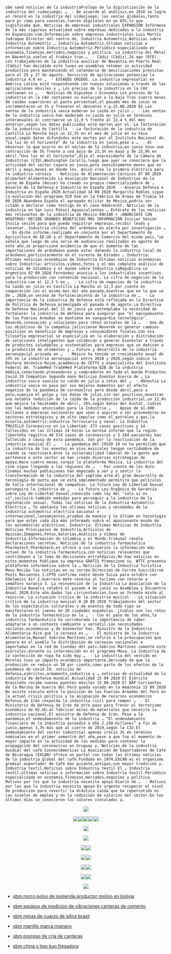 
```
sbm sand noticias de la industriaPrólogo de la digitalización de la industria del videojuego: …  · De acuerdo al análisis,en 2018 se logró un récord en la industria del videojuego: las ventas globales,tanto para pc como para consolas,fueron digitales en un 83%,lo que significaba que. Noticias de empresas industriales EXPANSIÓN Infórmese de la más rigurosa actualidad sobre empresas dedicadas a la industria en Expansión.com.Información sobre empresas industriales Luis Martín Jadraque Director del centro de. Industria Automotriz,Noticias sobre Industria Automotriz … Industria Automotriz,últimas noticias e información sobre Industria Automotriz.Periódico especializado en economía,finanzas,mercados,negocios y política. La industria del Metal en Navantia vuelve al trabajo tras …  · Cádiz (Cádiz),24 ago (EFE). Los trabajadores de la industria auxiliar de Navantia en Puerto Real (Cádiz) han decidido este lunes en asamblea retomar su actividad productiva pero manteniendo el calendario de movilizaciones previstas para el 25 y 27 de agosto. Servicios de aplicaciones potencian la industria 4.0 en …  · ESTADOS UNIDOS. La industria empresarial en América Latina está respondiendo con nuevas soluciones a través de las aplicaciones móviles y … Los precios de la industria en la CAV contienen su …  · Noticias de Gipuzkoa » Economía Los precios de la industria en la CAV contienen su evolución a la baja Tras cuatro meses de caídas superiores al punto porcentual,el pasado mes de junio se incrementaron un 1% y frenaron el descenso n.g.25.08.2020 01 Las ventas de la industria vasca moderan su caída en julio …  · Las ventas de la industria vasca han moderado su caída en julio en términos interanuales al contraerse un 11,9 % frente al 13,4 % del mes anterior,según los datos publicados este martes por el. La facturación de la industria de Castilla  · La facturación de la industria de Castilla La Mancha bajó un 12,3% en el mes de julio en su tasa anual,según datos difundidos este martes por el Instituto Nacional de. “La luz en el horizonte” de la industria en junio,pese a …  · Al observar lo que ocurre en el núcleo de la industria,en junio tuvo una contracción de 5% frente a una baja de 23,3% en mayo y de 25,9% en abril.“Una luz en el horizonte”,dijo el expresidente de la Cámara de Industrias (CIU),Washington Corallo,luego que ayer se conociera que la actividad del sector cayera en junio,pero sensiblemente menos que en abril y mayo,meses en donde los. Anice crea la primera eléctrica para la industria cárnica  · Noticias de Alimentación Cárnicos 07 09 2020 Alimarket Alimentación La Asociación Nacional de Industrias de la Carne de España (Anice) ha creado su propia comercializadora de … Anuario de la Defensa e Industria en España 2020  · Anuario Defensa e Industria en España 2020 Actualidad 14 09 2020 Margarita Robles sigue la evolución del programa VCR 8x8 en la Fábrica de Armas de Trubia 14 09 2020 Abandona España el agregado militar de México,podría ser citado a declarar como testigo en el caso Odebrecht. Noticias de la industria en San Luis Potosí Aguascalientes … Entérate de las noticias más relevantes de la industria de México ENVIAR × ¡ANÚNCIATE CON NOSOTROS! RECIBE GRANDES BENEFICIOS MÁS INFORMACIÓN Iniciar Sesión Inicia sesión para que pueda registrar empresas,recibir leads y levantar. Industria chilena del arándano en alerta por investigación …  · En dicho informe,realizado en conjunto por el Departamento de Agricultura de EE.UU y el Departamento de Comercio del mismo país,"se señala que luego de una serie de audiencias realizadas en agosto de este año,se proporcionó evidencia de que el aumento de las importaciones de arándanos puede estar dañando la industria local de arándanos,particularmente en el sureste de Estados … Industria: Últimas noticias económicas de Industria Últimas noticias económicas sobre Industria: artículos,videos,fotos y el más completo análisis de noticias de Colombia y el mundo sobre Industria LaRepublica.co Argentina 02 09 2020 Fernández anuncia a los industriales incentivos para la producción con contenido nacional. La cifra de negocios de la industria cae el 12,3 % en …  · La cifra de negocios de la industria ha caído en julio en Castilla La Mancha un 12,3 por ciento en comparación con el mismo mes del año pasado,mientras que en lo que va de … 2020,un verano de fortalecimiento de la industria de …  · La importancia de la industria de defensa está reflejada en la Directiva de Política de Defensa promulgada el pasado 4 de agosto.La Directiva de Defensa Nacional del 11 de junio ya contemplaba la necesidad de fortalecer la industria de defensa para asegurar que "el equipamiento de las Fuerzas Armadas se mantiene en vanguardia tecnológica". Noverek,innovación y soluciones para retos actuales de la …  · Uno de los objetivos de la compañía jalisciense Noverek es generar cambios positivos en beneficio de empresas y consumidores finales.Con esa filosofía empresarial se especializa en la elaboración y distribución de soluciones inteligentes que colaboran a generar bienestar a través de productos saludables y sustentables para empresas que se dedican a la producción de alimentos y … Futuro y desarrollo de la industria aeroespacial privada en …  · México ha tenido un crecimiento anual de 15% en la industria aeroespacial entre 2010 y 2020,según indicó la Doctora Verónica Rojas,académica de CETYS y especialista del Instituto Federal de. TradeMed TradeMed Plataforma B2B de la industria médica,conectando proveedores y compradores en todo el mundo Productos Covid 19 Compañías Segunda mano Noticias Eventos Acerca de … La industria vasca suaviza su caída en julio a cotas del …  · dOnostia La industria vasca no pasa por sus mejores momentos por el efecto negativo de la pandemia de coronavirus pero desde abril,poco a poco,suaviza el golpe y los datos de julio,sin ser positivos,muestran una notable reducción de la caída de la producción industrial,un 12,4% que mejora la hecatombe de abril, 39%,según datos del Eustat. Cuáles son las medidas anunciadas para la Industria …  · Apoyo de $1.400 millones a empresas nacionales que sean o aspiren a ser proveedoras en sectores estratégicos y de alto impulso como el petróleo y gas,la minería,automotriz,industria ferroviaria y naval. La Industria  · TRUJILLO Coronavirus en La Libertad: 373 casos positivos y 14 fallecidos en las últimas 24 horas La Geresa informó que la región liberteña registra 46 574 casos de coronavirus y 3 384 pacientes han fallecido a causa de esta pandemia. Van por la reactivación de la industria musical El …  · La pandemia del COVID 19 no ha permitido que la industria de los eventos en vivo musicales tengan certidumbre de cuándo se reactivará.Ante la vulnerabilidad laboral de la gente que pertenece a este sector se han creado diversas estrategias de apoyo.Hace cuatro meses surgió la plataforma Música. La industria del cine sigue llegando a las regiones de …  · Por cuenta de los Auto Cinemas muchas poblaciones han empezado a ver y a sentir la transformación de la industria del séptimo arte.El gran desarrollo de tecnología de punta que se está implementado permitirá que películas de talla internacional de compañías. La futura Ley de Libertad Sexual perseguirá la industria de …  · La futura Ley Orgánica de Garantía sobre Ley de Libertad Sexual,conocida como ley del "solo sí es sí",incluirá también medidas para perseguir a la industria de la explotación sexual. Todas las noticias de la Industria Automotriz Eléctrica … Te adelanta las últimas noticias y novedades de la industria automotriz eléctrica nacional e internacional,lanzamientos,pruebas de manejo y lo último en tecnología para que estés cada dia más informado sobre el apasionante mundo de los automóviles eléctricos. Industria: Últimas Noticias de Industria Noticias Principales de Industria,Artículos de Opinión,Imágenes,Fotos,Galerías,Análisis y Videos de Industria.Información de Colombia y el Mundo.Tribunal revela declaraciones secretas. Noticias de la industria farmacéutica Pharmatech Pharmatech.es ofrece a sus usuarios la información más actual de la industria farmacéutica,con noticias relevantes que contribuyen a la toma de decisiones estratégicas.No hay noticias en estos momentos Publique su empresa GRATIS Promocione su. WTTC presenta plataforma informativa sobre la … Noticias de la Industria Turistica Menu Reciba las noticias en su correo Dirección de Correo Suscribirse Posts Recientes 1.CPTQ confirma vuelo desde Suiza para octubre con Edelweiss Air 2.Guerrero mete reversa al turismo con retorno a semáforo naranja 3. La reinvención de la Industria La Asociación de la Industria Navarra celebró el pasado 4 de junio su Asamblea y Encuentro Anual 2020.Este año,dadas las circunstancias,tuvo un formato mixto al reunirse. La situación crítica de la industria musical  · La situación crítica de la industria musical 0 20 09 2020 Trabajadores del sector de los espectáculos culturales y de eventos de todo tipo se manifestaron el jueves en 28 ciudades españolas. ¿Cuáles son los retos de la industria farmacéutica en la …  · Con el paso de los años,la industria farmacéutica ha corroborado la importancia de saber adaptarse a un contexto cambiante y versátil.Las necesidades sociales,económicas y de bienestar han. Ministro de la Industria Alimentaria dice que la cerveza es …  · El ministro de la Industria Alimentaria,Manuel Sobrino Martínez,se refirió a la preocupación que genera en el pueblo la distribución de cervezas nacionales e importadas en la red de tiendas del país.Sobrino Martínez comentó este miércoles,durante su intervención en el programa Mesa. La industria de la confección de ropa ha sido muy …  · La industria del vestido en Morelos tuvo un impacto económico importante,derivado de que la producción se redujo un 50 por ciento,como parte de los efectos de la pandemia de covid 19. noticias de defensa,ejércitos,armamento,industria y … noticias de actualidad de la industria de defensa mundial Actualidad 15 09 2020 El Ejército Brasileño recibe nuevos puentes móviles 15 09 2020 El BAP Corrientes de la Marina de Guerra del Perú queda varado en la Amazonía 15 09 2020 No existe vínculo entre la posición de las Fuerzas Armadas del Perú en la actual crisis política y la asignación de recursos económicos Defensa de Irán respalda la industria civil para romper …  · El Ministerio de Defensa de Irán da otro paso para frenar el terrorismo económico de EE.UU.al fabricar miles de materiales que necesita la industria nacional.El ministro de Defensa de Irán. Pese a la pandemia,el endeudamiento de la industria … “El endeudamiento financiero de la industria ascendió a US$ 2.250 millones” a fin de junio,apenas 3,3% más que al cierre de 2019,según la CIU.El endeudamiento del sector industrial apenas creció 3% en términos nominales en el primer semestre del año,pese a que fue el momento de mayor impacto en la actividad de las medidas para contener la propagación del coronavirus en Uruguay y. Noticias de la industria mundial del café ConnectAmericas La Asociación de Exportadores de Café de Nicaragua (EXCAN) ofrece un portal con todas las últimas noticias de la industria global del café.Fundada en 1974,EXCAN es el organismo gremial exportador de Café más pujante,antiguo,con mayor tradición y. Industria textil,Noticias sobre Industria textil El … Industria textil,últimas noticias e información sobre Industria textil.Periódico especializado en economía,finanzas,mercados,negocios y política. Motivos por los que la industria necesita apoyo Diario de …  · Motivos por los que la industria necesita apoyo Es urgente recuperar el nivel de producción para revertir la drástica caída que ha repercutido en los niveles de empleo y en la reducción de salarios del sector.En los últimos días se conocieron los valores vinculados a. 
```

<div align="center">

<a href="https://es-crusher.shibang-china.com/github&k=sbm+sand+noticias+de+la+industria"><img src="https://static.shibang-china.com/es/crusher/logo.jpg"></a>

<a href="https://es-crusher.shibang-china.com/github&k=sbm+sand+noticias+de+la+industria"><img src="https://static.shibang-china.com/es/crusher/index.jpg"></a><a href="https://es-crusher.shibang-china.com/material.htmlgithub&k=sbm+sand+noticias+de+la+industria"><img src="https://static.shibang-china.com/es/crusher/material.jpg"></a><a href="https://es-crusher.shibang-china.com/application.htmlgithub&k=sbm+sand+noticias+de+la+industria"><img src="https://static.shibang-china.com/es/crusher/application.jpg"></a><a href="https://es-crusher.shibang-china.com/aboutus.htmlgithub&k=sbm+sand+noticias+de+la+industria"><img src="https://static.shibang-china.com/es/crusher/aboutus.jpg"></a><a href="https://es-crusher.shibang-china.com/contact.htmlgithub&k=sbm+sand+noticias+de+la+industria"><img src="https://static.shibang-china.com/es/crusher/contact.jpg"></a>

<a href="https://es-crusher.shibang-china.com/github&k=sbm+sand+noticias+de+la+industria"><img src="https://static.shibang-china.com/es/crusher/banner.jpg"></a>

<a href="https://swt.shibang-china.com/github&k=sbm+sand+noticias+de+la+industria"><img src="https://static.shibang-china.com/es/crusher/text.jpg"></a>

<a href="https://swt.shibang-china.com/github&k=sbm+sand+noticias+de+la+industria"><img src="https://static.shibang-china.com/es/crusher/chat.jpg"></a><a href="https://es-crusher.shibang-china.com/contact.htmlgithub&k=sbm+sand+noticias+de+la+industria"><img src="https://static.shibang-china.com/es/crusher/message.jpg"></a>

<a href="https://es-crusher.shibang-china.com/products/pe.htmlgithub&k=sbm+sand+noticias+de+la+industria"><img src="https://static.shibang-china.com/es/crusher/pe.jpg"></a><a href="https://es-crusher.shibang-china.com/products/pf.htmlgithub&k=sbm+sand+noticias+de+la+industria"><img src="https://static.shibang-china.com/es/crusher/pf.jpg"></a>

<a href="https://es-crusher.shibang-china.com/products/hpt.htmlgithub&k=sbm+sand+noticias+de+la+industria"><img src="https://static.shibang-china.com/es/crusher/hpt.jpg"></a><a href="https://es-crusher.shibang-china.com/products/vsi.htmlgithub&k=sbm+sand+noticias+de+la+industria"><img src="https://static.shibang-china.com/es/crusher/vsi.jpg"></a>

<a href="https://es-crusher.shibang-china.com/products/klv.htmlgithub&k=sbm+sand+noticias+de+la+industria"><img src="https://static.shibang-china.com/es/crusher/klv.jpg"></a><a href="https://es-crusher.shibang-china.com/products/portable.htmlgithub&k=sbm+sand+noticias+de+la+industria"><img src="https://static.shibang-china.com/es/crusher/portable.jpg"></a>

<a href="https://swt.shibang-china.com/github&k=sbm+sand+noticias+de+la+industria"><img src="https://static.shibang-china.com/es/crusher/case.jpg"></a>

</div>


* [sbm micro polvo de molienda productor molino en bolivia](sbm%20micro%20polvo%20de%20molienda%20productor%20molino%20en%20bolivia.md)

* [sbm equipos de medicion de vibraciones canteras de cemento](sbm%20equipos%20de%20medicion%20de%20vibraciones%20canteras%20de%20cemento.md)

* [sbm minas de cuarzo de sílice brasil](sbm%20minas%20de%20cuarzo%20de%20s%C3%ADlice%20brasil.md)

* [sbm martillo marca mainero](sbm%20martillo%20marca%20mainero.md)

* [sbm proceso de cría de canteras](sbm%20proceso%20de%20cr%C3%ADa%20de%20canteras.md)

* [sbm china y tipo kun fresadora](sbm%20china%20y%20tipo%20kun%20fresadora.md)